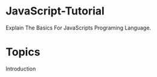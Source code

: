 # JavaScript-Tutorial
Explain The Basics For JavaScripts Programing Language.
# Topics
<a src="https://github.com/Islam-Turky/JavaScript-Tutorial/tree/master/Intro">Introduction</a>